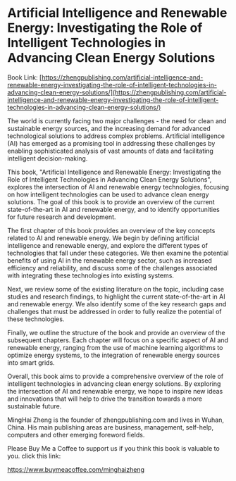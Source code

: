 # Artificial Intelligence and Renewable Energy: Investigating the Role of Intelligent Technologies in Advancing Clean Energy Solutions

Book Link: [https://zhengpublishing.com/artificial-intelligence-and-renewable-energy-investigating-the-role-of-intelligent-technologies-in-advancing-clean-energy-solutions/](https://zhengpublishing.com/artificial-intelligence-and-renewable-energy-investigating-the-role-of-intelligent-technologies-in-advancing-clean-energy-solutions/)

The world is currently facing two major challenges - the need for clean and sustainable energy sources, and the increasing demand for advanced technological solutions to address complex problems. Artificial intelligence (AI) has emerged as a promising tool in addressing these challenges by enabling sophisticated analysis of vast amounts of data and facilitating intelligent decision-making.

This book, "Artificial Intelligence and Renewable Energy: Investigating the Role of Intelligent Technologies in Advancing Clean Energy Solutions", explores the intersection of AI and renewable energy technologies, focusing on how intelligent technologies can be used to advance clean energy solutions. The goal of this book is to provide an overview of the current state-of-the-art in AI and renewable energy, and to identify opportunities for future research and development.

The first chapter of this book provides an overview of the key concepts related to AI and renewable energy. We begin by defining artificial intelligence and renewable energy, and explore the different types of technologies that fall under these categories. We then examine the potential benefits of using AI in the renewable energy sector, such as increased efficiency and reliability, and discuss some of the challenges associated with integrating these technologies into existing systems.

Next, we review some of the existing literature on the topic, including case studies and research findings, to highlight the current state-of-the-art in AI and renewable energy. We also identify some of the key research gaps and challenges that must be addressed in order to fully realize the potential of these technologies.

Finally, we outline the structure of the book and provide an overview of the subsequent chapters. Each chapter will focus on a specific aspect of AI and renewable energy, ranging from the use of machine learning algorithms to optimize energy systems, to the integration of renewable energy sources into smart grids.

Overall, this book aims to provide a comprehensive overview of the role of intelligent technologies in advancing clean energy solutions. By exploring the intersection of AI and renewable energy, we hope to inspire new ideas and innovations that will help to drive the transition towards a more sustainable future.

MingHai Zheng is the founder of zhengpublishing.com and lives in Wuhan, China. His main publishing areas are business, management, self-help, computers and other emerging foreword fields.

Please Buy Me a Coffee to support us if you think this book is valuable to you. click this link:

https://www.buymeacoffee.com/minghaizheng
